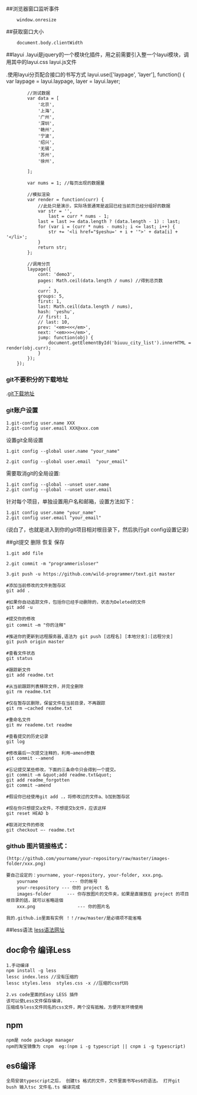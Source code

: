##浏览器窗口监听事件
```
    window.onresize
```
##获取窗口大小
```
    document.body.clientWidth
```
##layui
.layui是jquery的一个模块化插件，用之前需要引入整一个layui模块，调用其中的layui.css layui.js文件

.使用layui分页配合接口的书写方式
     layui.use(['laypage', 'layer'], function() {
            var laypage = layui.laypage,
                layer = layui.layer;

            //测试数据
            var data = [
                '北京',
                '上海',
                '广州',
                '深圳',
                '赣州',
                '宁波',
                '绍兴',
                '无锡',
                '苏州',
                '徐州',

            ];

            var nums = 1; //每页出现的数据量

            //模拟渲染
            var render = function(curr) {
                //此处只是演示，实际场景通常是返回已经当前页已经分组好的数据
                var str = '',
                    last = curr * nums - 1;
                last = last >= data.length ? (data.length - 1) : last;
                for (var i = (curr * nums - nums); i <= last; i++) {
                    str += '<li href="$yeshu=' + i + '">' + data[i] + '</li>';
                }
                return str;
            };

            //调用分页
            laypage({
                cont: 'demo3',
                pages: Math.ceil(data.length / nums) //得到总页数
                    ,
                curr: 3,
                groups: 5,
                first: 1,
                last: Math.ceil(data.length / nums),
                hash: 'yeshu',
                // first: 1,
                // last: 10,
                prev: '<em><<</em>',
                next: '<em>>></em>',
                jump: function(obj) {
                    document.getElementById('biuuu_city_list').innerHTML = render(obj.curr);
                }
            });
        });

### git不要积分的下载地址
.[git下载地址](http://download.csdn.net/detail/q849340003/9670061 "不要积分")

### git账户设置

    1.git-config user.name XXX
    2.git-config user.email XXX@xxx.com
设置git全局设置 

    1.git config --global user.name "your_name" 

    2.git config --global user.email  "your_email"


需要取消git的全局设置:

    1.git config --global --unset user.name  
    2.git config --global --unset user.email

针对每个项目，单独设置用户名和邮箱，设置方法如下：

    1.git config user.name "your_name" 
    2.git config user.email "your_email"

(说白了，也就是进入到你的git项目相对根目录下，然后执行git config设置记录)

##git提交 删除 恢复 保存

    1.git add file

    2.git commit -m "programmerisloser"

    3.git push -u https://github.com/wild-programmer/text.git master

	#添加当前修改的文件到暂存区  
	git add .  
	  
	#如果你自动追踪文件，包括你已经手动删除的，状态为Deleted的文件  
	git add -u  
	  
	#提交你的修改  
	git commit –m "你的注释"  
	  
	#推送你的更新到远程服务器,语法为 git push [远程名] [本地分支]:[远程分支]  
	git push origin master  
	  
	#查看文件状态  
	git status  
	  
	#跟踪新文件  
	git add readme.txt  
	  
	#从当前跟踪列表移除文件，并完全删除  
	git rm readme.txt  
	  
	#仅在暂存区删除，保留文件在当前目录，不再跟踪  
	git rm –cached readme.txt  
	  
	#重命名文件  
	git mv reademe.txt readme  
	  
	#查看提交的历史记录  
	git log  
	  
	#修改最后一次提交注释的，利用–amend参数  
	git commit --amend  
	  
	#忘记提交某些修改，下面的三条命令只会得到一个提交。  
	git commit –m &quot;add readme.txt&quot;  
	git add readme_forgotten  
	git commit –amend  
	  
	#假设你已经使用git add .，将修改过的文件a、b加到暂存区  
	  
	#现在你只想提交a文件，不想提交b文件，应该这样  
	git reset HEAD b  
	  
	#取消对文件的修改  
	git checkout –- readme.txt  

### github 图片链接格式：
    (http://github.com/yourname/your-repository/raw/master/images-folder/xxx.png)

    要自己设定的：yourname, your-repository, your-folder, xxx.png。
    	yourname            --- 你的帐号
		your-respository --- 你的 project 名
		images-folder      --- 你存放图片的文件夹，如果是直接放在 project 的项目根目录的話，就可以省略這個
		xxx.png                --- 你的图片名
    
	我的.github.io里面有实例 ！！/raw/master/是必填项不能省略
##less语法
   [less语法网址](http://www.1024i.com/demo/less/index.html) 

## doc命令 编译Less
    1.手动编译    
    npm install -g less
    lessc index.less //没有压缩的
    lessc styles.less  styles.css -x //压缩的css代码

    2.vs code里面的Easy LESS 插件
    该可以使Less文件保存编译，
    压缩成与less文件同名的css文件，两个没有抵触，方便开发环境使用
## npm 
	npm是 node package manager 
	npm的淘宝镜像为 cnpm  eg:(npm i -g typescript || cnpm i -g typescript)
## es6编译
	全局安装typescript之后， 创建ts 格式的文件，文件里面书写es6的语法。 打开git bush 输入tsc 文件名.ts 编译完成